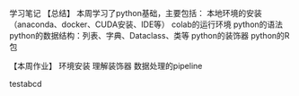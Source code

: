 学习笔记
【总结】
本周学习了python基础，主要包括：
本地环境的安装（anaconda、docker、CUDA安装、IDE等）
colab的运行环境
python的语法
python的数据结构：列表、字典、Dataclass、类等
python的装饰器
python的R包

【本周作业】
环境安装
理解装饰器
数据处理的pipeline

testabcd
